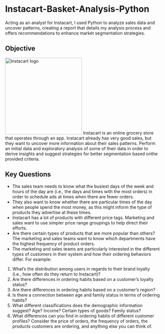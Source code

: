 # Instacart-Basket-Analysis-Python
Acting as an analyst for Instacart, I used Python to analyze sales data and uncover patterns, creating a report that details my analysis process and offers recommendations to enhance market segmentation strategies.
## Objective
<img src="https://encrypted-tbn0.gstatic.com/images?q=tbn:ANd9GcQrpZAiB2XGiFM3YNa_7D8aXCKNmrKwhOBflQ&s" alt="Instacart logo" width="250">
Instacart is an online grocery store that operates through an app. Instacart already has very good sales, but they want to uncover more information about their sales patterns. Perform an initial data and exploratory analysis of some of their data in order to derive insights and suggest strategies for better segmentation based onthe provided criteria.

## Key Questions
- The sales team needs to know what the busiest days of the week and hours of the day are (i.e., the days and times with the most orders) in order to schedule ads at times when there are fewer orders.
- They also want to know whether there are particular times of the day when people  spend the most money, as this might inform the type of products they advertise at these times.
- Instacart has a lot of products with different price tags. Marketing and sales want to use simpler price range groupings to help direct their efforts.
- Are there certain types of products that are more popular than others? The marketing and sales teams want to know which departments have the highest frequency of product orders.
- The marketing and sales teams are particularly interested in the different types of customers in their system and how their ordering behaviors differ. For example:
1. What’s the distribution among users in regards to their brand loyalty (i.e., how often do they return to Instacart)?
2. Are there differences in ordering habits based on a customer’s loyalty status?
3. Are there differences in ordering habits based on a customer’s region?
4. Is there a connection between age and family status in terms of ordering habits?
5. What different classifications does the demographic information suggest? Age? Income? Certain types of goods? Family status?
6. What differences can you find in ordering habits of different customer profiles? Consider the price of orders, the frequency of orders, the products customers are ordering, and anything else you can think of.
